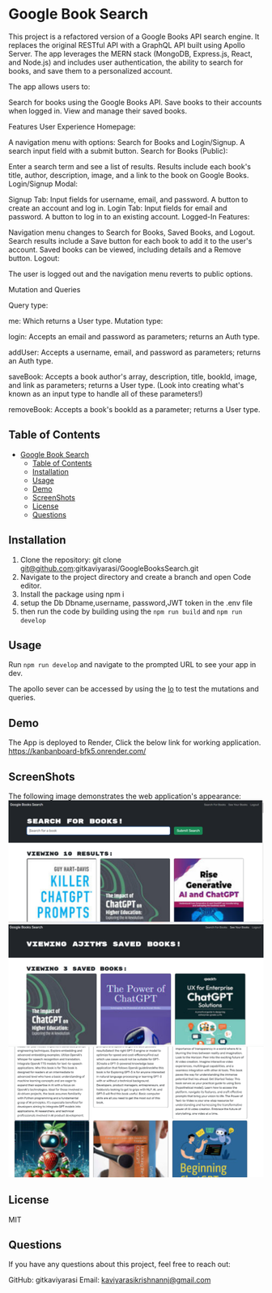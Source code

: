 
# Google Book Search
This project is a refactored version of a Google Books API search engine. It replaces the original RESTful API with a GraphQL API built using Apollo Server. The app leverages the MERN stack (MongoDB, Express.js, React, and Node.js) and includes user authentication, the ability to search for books, and save them to a personalized account.

The app allows users to:

Search for books using the Google Books API.
Save books to their accounts when logged in.
View and manage their saved books.

Features
User Experience
Homepage:

A navigation menu with options: Search for Books and Login/Signup.
A search input field with a submit button.
Search for Books (Public):

Enter a search term and see a list of results.
Results include each book's title, author, description, image, and a link to the book on Google Books.
Login/Signup Modal:

Signup Tab:
Input fields for username, email, and password.
A button to create an account and log in.
Login Tab:
Input fields for email and password.
A button to log in to an existing account.
Logged-In Features:

Navigation menu changes to Search for Books, Saved Books, and Logout.
Search results include a Save button for each book to add it to the user's account.
Saved books can be viewed, including details and a Remove button.
Logout:

The user is logged out and the navigation menu reverts to public options.

Mutation and Queries 

Query type:

me: Which returns a User type.
Mutation type:

login: Accepts an email and password as parameters; returns an Auth type.

addUser: Accepts a username, email, and password as parameters; returns an Auth type.

saveBook: Accepts a book author's array, description, title, bookId, image, and link as parameters; returns a User type. (Look into creating what's known as an input type to handle all of these parameters!)

removeBook: Accepts a book's bookId as a parameter; returns a User type.

## Table of Contents 
- [Google Book Search](#google-book-search)
  - [Table of Contents](#table-of-contents)
  - [Installation](#installation)
  - [Usage](#usage)
  - [Demo](#demo)
  - [ScreenShots](#screenshots)
  - [License](#license)
  - [Questions](#questions)

## Installation
1. Clone the repository:
    git clone git@github.com:gitkaviyarasi/GoogleBooksSearch.git
2. Navigate to the project directory and create a branch and open Code editor.
3. Install the package using npm i
4. setup the Db Dbname,username, password,JWT token in the .env file
5. then run the code by building using the `npm run build` and `npm run develop` 
   
## Usage
Run `npm run develop` and navigate to the prompted URL to see your app in dev. 

The apollo sever can be accessed by using the [lo](http://localhost:3001/graphql)
to test the mutations and queries.

## Demo
The App is deployed to Render, Click the below link for working application.
[https://kanbanboard-bfk5.onrender.com/ ](https://googlebookssearch-ve4k.onrender.com)

## ScreenShots
The following image demonstrates the web application's appearance:
![Home Page](./Assets/Loggedinhomepage.png)
![SavedBooks Page](./Assets/SavedBooks.png)
![Withoutloggedin Page](./Assets/booksearchwithoutlogin.png)

## License
MIT



## Questions
If you have any questions about this project, feel free to reach out:

GitHub: gitkaviyarasi 
Email: kaviyarasikrishnannj@gmail.com
